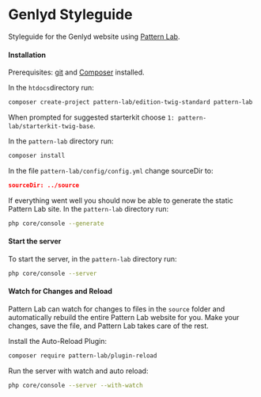 # Genlyd Styleguide

Styleguide for the Genlyd website using [Pattern Lab](http://patternlab.io/).

#### Installation

Prerequisites: [git](https://git-scm.com/) and [Composer](https://getcomposer.org/) installed.

In the `htdocs`directory run:

```sh
composer create-project pattern-lab/edition-twig-standard pattern-lab
```

When prompted for suggested starterkit choose `1: pattern-lab/starterkit-twig-base`.

In the `pattern-lab` directory run:

```sh
composer install
```

In the file `pattern-lab/config/config.yml` change sourceDir to:

```json
sourceDir: ../source
```

If everything went well you should now be able to generate the static Pattern Lab site. In the `pattern-lab` directory run:

```sh
php core/console --generate
```

#### Start the server

To start the server, in the `pattern-lab` directory run:

```sh
php core/console --server
```

#### Watch for Changes and Reload

Pattern Lab can watch for changes to files in the `source` folder and automatically rebuild the entire Pattern Lab 
website for you. Make your changes, save the file, and Pattern Lab takes care of the rest.

Install the Auto-Reload Plugin:

```sh
composer require pattern-lab/plugin-reload
```

Run the server with watch and auto reload:

```sh
php core/console --server --with-watch
```